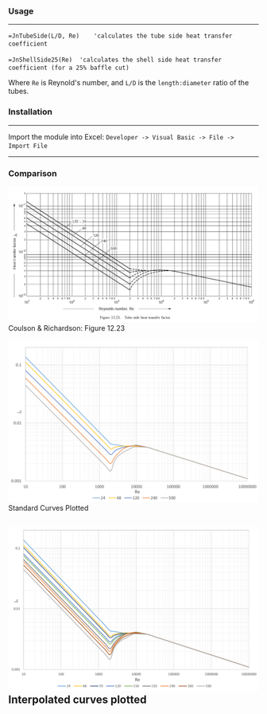 ### Usage
---
```vbnet
=JnTubeSide(L/D, Re)	'calculates the tube side heat transfer coefficient

=JnShellSide25(Re)	'calculates the shell side heat transfer coefficient (for a 25% baffle cut)
```
Where `Re` is Reynold's number, and `L/D` is the `length:diameter` ratio of the tubes.

### Installation
---
Import the module into Excel: `Developer -> Visual Basic -> File -> Import File`

---
### Comparison

![Coulson & Richardson: Figure 12.23](images/candr.png)
Coulson & Richardson: Figure 12.23

![Example](images/example.png)
Standard Curves Plotted

![Interpolation Example](images/interpolation.png)
Interpolated curves plotted
---
